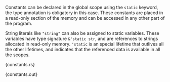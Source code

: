 Constants can be declared in the global scope using the `static` keyword, the
type annotation is obligatory in this case. These constants are placed in a
read-only section of the memory and can be accessed in any other part of the
program.

String literals like `"string"` can also be assigned to static variables. These
variables have type signature `&'static str`, and are references to strings
allocated in read-only memory. `'static` is an special lifetime that outlives
all the other lifetimes, and indicates that the referenced data is available in
all the scopes.

{constants.rs}

{constants.out}
